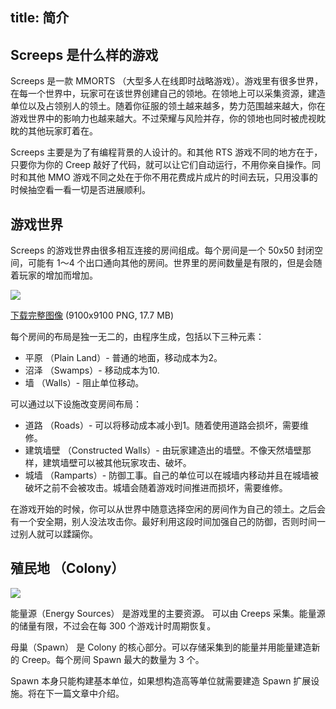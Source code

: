 title: 简介
---

## Screeps 是什么样的游戏

Screeps 是一款 MMORTS （大型多人在线即时战略游戏）。游戏里有很多世界，在每一个世界中，玩家可在该世界创建自己的领地。在领地上可以采集资源，建造单位以及占领别人的领土。随着你征服的领土越来越多，势力范围越来越大，你在游戏世界中的影响力也越来越大。不过荣耀与风险并存，你的领地也同时被虎视眈眈的其他玩家盯着在。

Screeps 主要是为了有编程背景的人设计的。和其他 RTS 游戏不同的地方在于，只要你为你的 Creep 敲好了代码，就可以让它们自动运行，不用你亲自操作。同时和其他 MMO 游戏不同之处在于你不用花费成片成片的时间去玩，只用没事的时候抽空看一看一切是否进展顺利。

## 游戏世界

Screeps 的游戏世界由很多相互连接的房间组成。每个房间是一个 50x50 封闭空间，可能有 1～4 个出口通向其他的房间。世界里的房间数量是有限的，但是会随着玩家的增加而增加。

![](https://docs.screeps.com/img/world-map.png)

[下载完整图像](http://static.screeps.com/map.png) (9100x9100 PNG, 17.7 MB)

每个房间的布局是独一无二的，由程序生成，包括以下三种元素：

* 平原 （Plain Land）- 普通的地面，移动成本为2。
* 沼泽 （Swamps）- 移动成本为10.
* 墙 （Walls）- 阻止单位移动。

可以通过以下设施改变房间布局：

* 道路 （Roads）- 可以将移动成本减小到1。随着使用道路会损坏，需要维修。
* 建筑墙壁 （Constructed Walls）- 由玩家建造出的墙壁。不像天然墙壁那样，建筑墙壁可以被其他玩家攻击、破坏。
* 城墙 （Ramparts）- 防御工事。自己的单位可以在城墙内移动并且在城墙被破坏之前不会被攻击。城墙会随着游戏时间推进而损坏，需要维修。

在游戏开始的时候，你可以从世界中随意选择空闲的房间作为自己的领土。之后会有一个安全期，别人没法攻击你。最好利用这段时间加强自己的防御，否则时间一过别人就可以蹂躏你。

## 殖民地 （Colony）

![](https://docs.screeps.com/img/colony-center.png)

能量源（Energy Sources） 是游戏里的主要资源。 可以由 Creeps 采集。能量源的储量有限，不过会在每 300 个游戏计时周期恢复。

母巢（Spawn） 是 Colony 的核心部分。可以存储采集到的能量并用能量建造新的 Creep。每个房间 Spawn 最大的数量为 3 个。

Spawn 本身只能构建基本单位，如果想构造高等单位就需要建造 Spawn 扩展设施。将在下一篇文章中介绍。
